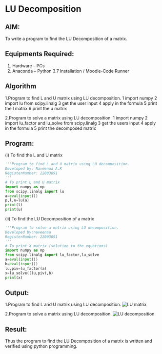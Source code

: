 # LU Decomposition 

## AIM:
To write a program to find the LU Decomposition of a matrix.

## Equipments Required:
1. Hardware – PCs
2. Anaconda – Python 3.7 Installation / Moodle-Code Runner

## Algorithm
1.Program to find L and U matrix using LU decomposition. 
 1 import numpy 
 2 import lu from scipy.linalg
 3 get the user input
 4 apply in the formula
 5 print the l matrix
 6 print the u matrix

2.Program to solve a matrix using LU decomposition.
 1 import numpy
 2 import lu_factor and lu_solve from scipy.linalg
 3 get the users input
 4 apply in the formula
 5 print the decomposed matrix

## Program:
(i) To find the L and U matrix
```python
'''Program to find L and U matrix using LU decomposition.
Developed by: Naveenaa A.K
RegisterNumber: 22003091
'''
# To print L and U matrix
import numpy as np
from scipy.linalg import lu
a=eval(input())
p,l,u=lu(a)
print(l)
print(u)
```
(ii) To find the LU Decomposition of a matrix
```python
'''Program to solve a matrix using LU decomposition.
Developed by:naveenaa 
RegisterNumber: 22003091
'''
# To print X matrix (solution to the equations)
import numpy as np
from scipy.linalg import lu_factor,lu_solve
a=eval(input())
b=eval(input())
lu,piv=lu_factor(a)
x=lu_solve((lu,piv),b)
print(x)
```

## Output:
1.Program to find L and U matrix using LU decomposition.
![LU matrix](https://user-images.githubusercontent.com/113497406/192081127-62e0bfe5-d9ef-4d13-b00e-99003e9c6b0b.png)

2.Program to solve a matrix using LU decomposition.
![LU decomposition](https://user-images.githubusercontent.com/113497406/192081137-235bcaf8-1160-4099-b29c-0c8f9ceefb94.png)


## Result:
Thus the program to find the LU Decomposition of a matrix is written and verified using python programming.
